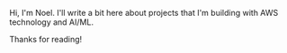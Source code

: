 Hi, I'm Noel. I'll write a bit here about projects that I'm building with AWS technology and AI/ML.

Thanks for reading!
